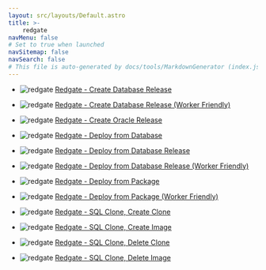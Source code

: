 ```yaml
---
layout: src/layouts/Default.astro
title: >-
    redgate
navMenu: false
# Set to true when launched
navSitemap: false
navSearch: false
# This file is auto-generated by docs/tools/MarkdownGenerator (index.js)
---
```


<ul>

<li>

![redgate](https://i.octopus.com/library/step-templates/redgate.png) [Redgate - Create Database Release](/integrations/redgate/redgate-create-database-release)

</li>
        
<li>

![redgate](https://i.octopus.com/library/step-templates/redgate.png) [Redgate - Create Database Release (Worker Friendly)](/integrations/redgate/redgate-create-database-release-worker-friendly)

</li>
        
<li>

![redgate](https://i.octopus.com/library/step-templates/redgate.png) [Redgate - Create Oracle Release](/integrations/redgate/redgate-create-oracle-release)

</li>
        
<li>

![redgate](https://i.octopus.com/library/step-templates/redgate.png) [Redgate - Deploy from Database](/integrations/redgate/redgate-deploy-from-database)

</li>
        
<li>

![redgate](https://i.octopus.com/library/step-templates/redgate.png) [Redgate - Deploy from Database Release](/integrations/redgate/redgate-deploy-from-database-release)

</li>
        
<li>

![redgate](https://i.octopus.com/library/step-templates/redgate.png) [Redgate - Deploy from Database Release (Worker Friendly)](/integrations/redgate/redgate-deploy-from-database-release-worker-friendly)

</li>
        
<li>

![redgate](https://i.octopus.com/library/step-templates/redgate.png) [Redgate - Deploy from Package](/integrations/redgate/redgate-deploy-from-package)

</li>
        
<li>

![redgate](https://i.octopus.com/library/step-templates/redgate.png) [Redgate - Deploy from Package (Worker Friendly)](/integrations/redgate/redgate-deploy-from-package-worker-friendly)

</li>
        
<li>

![redgate](https://i.octopus.com/library/step-templates/redgate.png) [Redgate - SQL Clone, Create Clone](/integrations/redgate/redgate-sql-clone%2C-create-clone)

</li>
        
<li>

![redgate](https://i.octopus.com/library/step-templates/redgate.png) [Redgate - SQL Clone, Create Image](/integrations/redgate/redgate-sql-clone%2C-create-image)

</li>
        
<li>

![redgate](https://i.octopus.com/library/step-templates/redgate.png) [Redgate - SQL Clone, Delete Clone](/integrations/redgate/redgate-sql-clone%2C-delete-clone)

</li>
        
<li>

![redgate](https://i.octopus.com/library/step-templates/redgate.png) [Redgate - SQL Clone, Delete Image](/integrations/redgate/redgate-sql-clone%2C-delete-image)

</li>
        
</ul>

